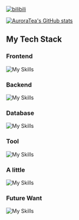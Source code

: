 [![bilibili](https://img.shields.io/badge/dynamic/json?labelColor=ff6699&color=777&label=bilibili&query=%24.data.totalSubs&url=https%3A%2F%2Fapi.spencerwoo.com%2Fsubstats%3Fsource%3Dbilibili%26queryKey%3D24100898)](https://space.bilibili.com/24100898)


[![AuroraTea's GitHub stats](https://github-readme-stats.vercel.app/api?username=AuroraTea)](https://github.com/AuroraTea)
<!-- [![Top Langs](https://github-readme-stats.vercel.app/api/top-langs/?username=AuroraTea&langs_count=6&layout=compact)](https://github.com/anuraghazra/github-readme-stats) -->


## My Tech Stack
### Frontend
![My Skills](https://skillicons.dev/icons?i=html,css,sass,js,vue,nuxt)
<!-- ![HTML5](https://img.shields.io/badge/HTML5-e44d27?style=flat-square&logo=html5&logoColor=fff)
![CSS3](https://img.shields.io/badge/CSS3-%231572B6?style=flat-square&logo=css3)
![JavaScript](https://img.shields.io/badge/JavaScript-f7df1e?style=flat-square&logo=javascript&logoColor=000)-->


### Backend
![My Skills](https://skillicons.dev/icons?i=nodejs,go,py,fastapi)
<!-- ![Nodejs](https://img.shields.io/badge/-Nodejs-black?style=flat-square&logo=Node.js) -->


### Database
![My Skills](https://skillicons.dev/icons?i=mysql,redis,postgresql)

<!-- ![PostgreSQL](https://img.shields.io/badge/-PostgreSQL-336791?style=flat-square&logo=postgresql&logoColor=fff) -->

### Tool
![My Skills](https://skillicons.dev/icons?i=vite,vscode,idea,git,ps,pr)

### A little
![My Skills](https://skillicons.dev/icons?i=nginx,docker,arduino,mongodb,sqlite,webpack,figma,firebase,linux)

### Future Want
![My Skills](https://skillicons.dev/icons?i=java,spring,ts,svelte,rust,tauri,wasm,blender)
